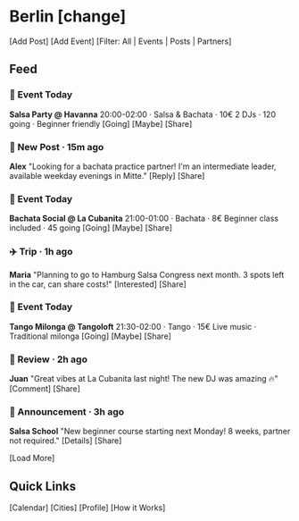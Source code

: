 # Berlin [change]

[Add Post] [Add Event] [Filter: All | Events | Posts | Partners]

## Feed

### 🎉 Event Today

**Salsa Party @ Havanna**
20:00-02:00 · Salsa & Bachata · 10€
2 DJs · 120 going · Beginner friendly
[Going] [Maybe] [Share]

### 👋 New Post · 15m ago

**Alex**
"Looking for a bachata practice partner! I'm an intermediate leader, available weekday evenings in Mitte."
[Reply] [Share]

### 🎉 Event Today

**Bachata Social @ La Cubanita**
21:00-01:00 · Bachata · 8€
Beginner class included · 45 going
[Going] [Maybe] [Share]

### ✈️ Trip · 1h ago

**Maria**
"Planning to go to Hamburg Salsa Congress next month. 3 spots left in the car, can share costs!"
[Interested] [Share]

### 🎉 Event Today

**Tango Milonga @ Tangoloft**
21:30-02:00 · Tango · 15€
Live music · Traditional milonga
[Going] [Maybe] [Share]

### 📝 Review · 2h ago

**Juan**
"Great vibes at La Cubanita last night! The new DJ was amazing 🔥"
[Comment] [Share]

### 📢 Announcement · 3h ago

**Salsa School**
"New beginner course starting next Monday! 8 weeks, partner not required."
[Details] [Share]

[Load More]

## Quick Links

[Calendar] [Cities] [Profile] [How it Works]
